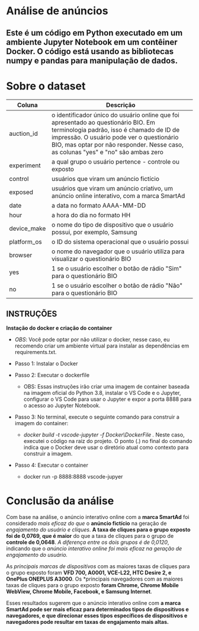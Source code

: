 # Análise de anúncios

## Este é um código em Python executado em um ambiente Jupyter Notebook em um contêiner Docker. O código está usando as bibliotecas numpy e pandas para manipulação de dados.

# Sobre o dataset 
| Coluna | Descrição|
| ---| --- |
| auction_id | o identificador único do usuário online que foi apresentado ao questionário BIO. Em terminologia padrão, isso é chamado de ID de impressão. O usuário pode ver o questionário BIO, mas optar por não responder. Nesse caso, as colunas "yes" e "no" são ambas zero 
| experiment | a qual grupo o usuário pertence - controle ou exposto|
| control | usuários que viram um anúncio fictício|
| exposed | usuários que viram um anúncio criativo, um anúncio online interativo, com a marca SmartAd|
| date | a data no formato AAAA-MM-DD|
| hour | a hora do dia no formato HH|
| device_make | o nome do tipo de dispositivo que o usuário possui, por exemplo, Samsung|
| platform_os | o ID do sistema operacional que o usuário possui|
| browser | o nome do navegador que o usuário utiliza para visualizar o questionário BIO|
| yes | 1 se o usuário escolher o botão de rádio "Sim" para o questionário BIO|
| no | 1 se o usuário escolher o botão de rádio "Não" para o questionário BIO|

## INSTRUÇÕES 

**Instação do docker e criação do container**
- *OBS*: Você pode optar por não utilizar o docker, nesse caso, eu recomendo criar um ambiente virtual para instalar as dependências em requirements.txt.

- Passo 1: Instalar o Docker

- Passo 2: Executar o dockerfile 
    - OBS: Essas instruções irão criar uma imagem de container baseada na imagem oficial do Python 3.8, instalar o VS Code e o Jupyter, configurar o VS Code para usar o Jupyter e expor a porta 8888 para o acesso ao Jupyter Notebook.

- Passo 3: No terminal, execute o seguinte comando para construir a imagem do container:
    - *docker build -t vscode-jupyter -f Docker\DockerFile .*
    Neste caso, executei o código na raiz do projeto.
    O ponto (.) no final do comando indica que o Docker deve usar o diretório atual como contexto para construir a imagem.

- Passo 4: Executar o container 
    - docker run -p 8888:8888 vscode-jupyer

# Conclusão da análise

Com base na análise, o anúncio interativo online com a **marca SmartAd** foi considerado *mais eficaz do que* o **anúncio fictício** na geração de *engajamento do usuário e cliques*. **A taxa de cliques para o grupo exposto foi de 0,0769, que é maior** do que a taxa de cliques para o grupo de **controle de 0,0648**. *A diferença entre os dois grupos é de 0,0120*, indicando que o *anúncio interativo online foi mais eficaz na geração de engajamento do usuário.*

As *principais marcas de dispositivos* com as maiores taxas de cliques para o grupo exposto foram **VFD 700, A0001, VCE-L22, HTC Desire 2, e OnePlus ONEPLUS A3000**. Os *principais navegadores com as maiores taxas de cliques para o grupo exposto **foram Chrome, Chrome Mobile WebView, Chrome Mobile, Facebook, e Samsung Internet**. 

Esses resultados sugerem que o anúncio interativo online com **a marca SmartAd pode ser mais eficaz para determinados tipos de dispositivos e navegadores, e que direcionar esses tipos específicos de dispositivos e navegadores pode resultar em taxas de engajamento mais altas.**

